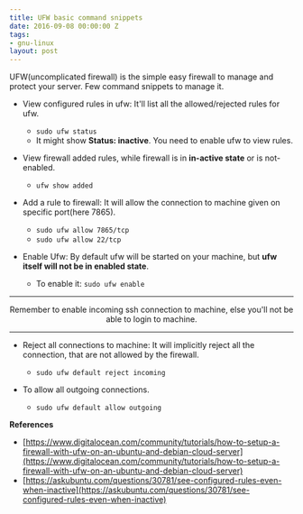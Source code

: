 ```yaml
---
title: UFW basic command snippets
date: 2016-09-08 00:00:00 Z
tags:
- gnu-linux
layout: post
---
```


UFW(uncomplicated firewall) is the simple easy firewall to manage and protect your server. Few command snippets to manage it.

* View configured rules in ufw: It'll list all the allowed/rejected rules for ufw.
    * `sudo ufw status`
    * It might show **Status: inactive**. You need to enable ufw to view rules.

* View firewall added rules, while firewall is in **in-active state** or is not-enabled.
    * `ufw show added`

* Add a rule to firewall: It will allow the connection to machine given on specific port(here 7865).
    * `sudo ufw allow 7865/tcp`
    * `sudo ufw allow 22/tcp`

* Enable Ufw: By default ufw will be started on your machine, but **ufw itself will not be in enabled state**.
    * To enable it: `sudo ufw enable`

<hr/>
 <center>Remember to enable incoming ssh connection to machine, else you'll not be able to login to machine.</center>
 <hr/>

* Reject all connections to machine: It will implicitly reject all the connection, that are not allowed by the firewall.
    * `sudo ufw default reject incoming`

* To allow all outgoing connections. 
    * `sudo ufw default allow outgoing`


**References**

* [https://www.digitalocean.com/community/tutorials/how-to-setup-a-firewall-with-ufw-on-an-ubuntu-and-debian-cloud-server](https://www.digitalocean.com/community/tutorials/how-to-setup-a-firewall-with-ufw-on-an-ubuntu-and-debian-cloud-server)
* [https://askubuntu.com/questions/30781/see-configured-rules-even-when-inactive](https://askubuntu.com/questions/30781/see-configured-rules-even-when-inactive)
